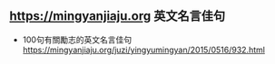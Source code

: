 ## https://mingyanjiaju.org 英文名言佳句

- 100句有關勵志的英文名言佳句
  <br>https://mingyanjiaju.org/juzi/yingyumingyan/2015/0516/932.html
